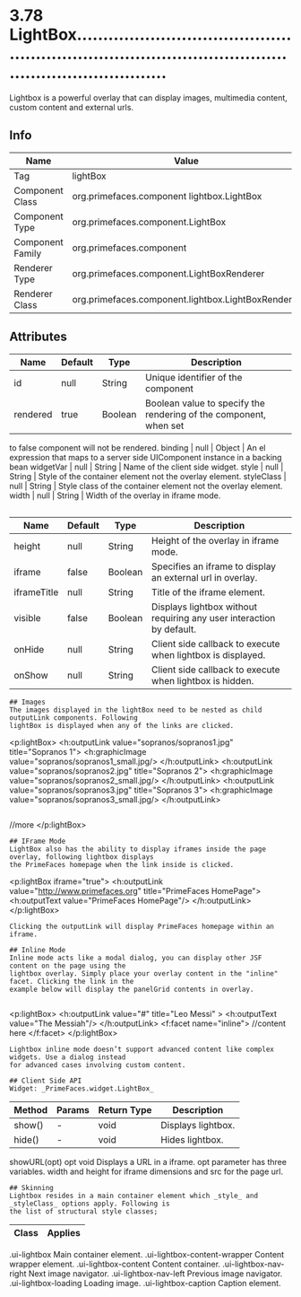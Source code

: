 # 3.78 LightBox............................................................................................................................

Lightbox is a powerful overlay that can display images, multimedia content, custom content and
external urls.

## Info

| Name | Value |
| - | - |
| Tag | lightBox
| Component Class | org.primefaces.component lightbox.LightBox
| Component Type | org.primefaces.component.LightBox
| Component Family | org.primefaces.component |
| Renderer Type | org.primefaces.component.LightBoxRenderer
| Renderer Class | org.primefaces.component.lightbox.LightBoxRenderer

## Attributes

| Name | Default | Type | Description | 
| --- | --- | --- | --- |
id | null | String | Unique identifier of the component
rendered | true | Boolean | Boolean value to specify the rendering of the component, when set
to false component will not be rendered.
binding | null | Object | An el expression that maps to a server side UIComponent instance
in a backing bean
widgetVar | null | String | Name of the client side widget.
style | null | String | Style of the container element not the overlay element.
styleClass | null | String | Style class of the container element not the overlay element.
width | null | String | Width of the overlay in iframe mode.
```

```
| Name | Default | Type | Description | 
| --- | --- | --- | --- |
height | null | String | Height of the overlay in iframe mode.
iframe | false | Boolean | Specifies an iframe to display an external url in overlay.
iframeTitle | null | String | Title of the iframe element.
visible | false | Boolean | Displays lightbox without requiring any user interaction by default.
onHide | null | String | Client side callback to execute when lightbox is displayed.
onShow | null | String | Client side callback to execute when lightbox is hidden.
```
## Images
The images displayed in the lightBox need to be nested as child outputLink components. Following
lightBox is displayed when any of the links are clicked.

```
<p:lightBox>
<h:outputLink value="sopranos/sopranos1.jpg" title="Sopranos 1">
<h:graphicImage value="sopranos/sopranos1_small.jpg/>
</h:outputLink>
<h:outputLink value="sopranos/sopranos2.jpg" title="Sopranos 2">
<h:graphicImage value="sopranos/sopranos2_small.jpg/>
</h:outputLink>
<h:outputLink value="sopranos/sopranos3.jpg" title="Sopranos 3">
<h:graphicImage value="sopranos/sopranos3_small.jpg/>
</h:outputLink>
```
```
//more
</p:lightBox>
```
## IFrame Mode
LightBox also has the ability to display iframes inside the page overlay, following lightbox displays
the PrimeFaces homepage when the link inside is clicked.

```
<p:lightBox iframe="true">
<h:outputLink value="http://www.primefaces.org" title="PrimeFaces HomePage">
<h:outputText value="PrimeFaces HomePage"/>
</h:outputLink>
</p:lightBox>
```
Clicking the outputLink will display PrimeFaces homepage within an iframe.

## Inline Mode
Inline mode acts like a modal dialog, you can display other JSF content on the page using the
lightbox overlay. Simply place your overlay content in the "inline" facet. Clicking the link in the
example below will display the panelGrid contents in overlay.


```
<p:lightBox>
<h:outputLink value="#" title="Leo Messi" >
<h:outputText value="The Messiah"/>
</h:outputLink>
<f:facet name="inline">
//content here
</f:facet>
</p:lightBox>
```
Lightbox inline mode doesn’t support advanced content like complex widgets. Use a dialog instead
for advanced cases involving custom content.

## Client Side API
Widget: _PrimeFaces.widget.LightBox_

```
| Method | Params | Return Type | Description | 
| --- | --- | --- | --- | 
show() | - | void | Displays lightbox.
hide() | - | void | Hides lightbox.
showURL(opt) opt void Displays a URL in a iframe. opt parameter has three
variables. width and height for iframe dimensions
and src for the page url.
```
## Skinning
Lightbox resides in a main container element which _style_ and _styleClass_ options apply. Following is
the list of structural style classes;

```
| Class | Applies | 
| --- | --- | 
.ui-lightbox Main container element.
.ui-lightbox-content-wrapper Content wrapper element.
.ui-lightbox-content Content container.
.ui-lightbox-nav-right Next image navigator.
.ui-lightbox-nav-left Previous image navigator.
.ui-lightbox-loading Loading image.
.ui-lightbox-caption Caption element.
```
